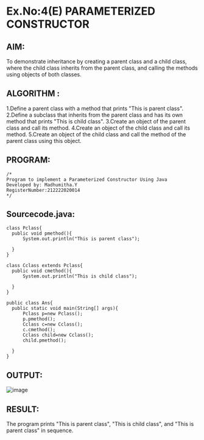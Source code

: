 # Ex.No:4(E)  PARAMETERIZED CONSTRUCTOR
## AIM:
To demonstrate inheritance by creating a parent class and a child class, where the child class inherits from the parent class, and calling the methods using objects of both classes.

## ALGORITHM :
1.Define a parent class with a method that prints "This is parent class".
2.Define a subclass that inherits from the parent class and has its own method that prints "This is child class".
3.Create an object of the parent class and call its method.
4.Create an object of the child class and call its method.
5.Create an object of the child class and call the method of the parent class using this object.





## PROGRAM:
 ```
/*
Program to implement a Parameterized Constructor Using Java
Developed by: Madhumitha.Y
RegisterNumber:212222020014  
*/
```

## Sourcecode.java:
```
class Pclass{
  public void pmethod(){
      System.out.println("This is parent class");
   
  }
}

class Cclass extends Pclass{
  public void cmethod(){
      System.out.println("This is child class");
    
  }
}

public class Ans{
  public static void main(String[] args){
      Pclass p=new Pclass();
      p.pmethod();
      Cclass c=new Cclass();
      c.cmethod();
      Cclass child=new Cclass();
      child.pmethod();
  
  }
}	
```








## OUTPUT:


![image](https://github.com/user-attachments/assets/34d82cb6-f0c3-4a1b-a657-514ad370f0ea)



## RESULT:
The program prints "This is parent class", "This is child class", and "This is parent class" in sequence.


